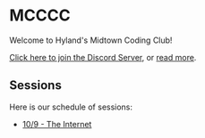# MCCCC
Welcome to Hyland's Midtown Coding Club!

[Click here to join the Discord Server](https://discord.gg/WfMKEpBMWY), or [read more](DiscordUse.md).

## Sessions
Here is our schedule of sessions:

- [10/9 - The Internet](TheInternet/StudentDesc.md)
